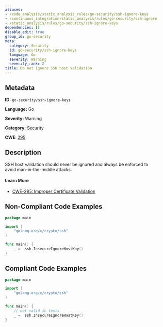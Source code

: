 ```yaml
---
aliases:
- /code_analysis/static_analysis_rules/go-security/ssh-ignore-keys
- /continuous_integration/static_analysis/rules/go-security/ssh-ignore-keys
- /static_analysis/rules/go-security/ssh-ignore-keys
dependencies: []
disable_edit: true
group_id: go-security
meta:
  category: Security
  id: go-security/ssh-ignore-keys
  language: Go
  severity: Warning
  severity_rank: 2
title: Do not ignore SSH host validation
---
```

<!--  SOURCED FROM https://github.com/DataDog/datadog-static-analyzer-rule-docs -->


## Metadata
**ID:** `go-security/ssh-ignore-keys`

**Language:** Go

**Severity:** Warning

**Category:** Security

**CWE**: [295](https://cwe.mitre.org/data/definitions/295.html)

## Description
SSH host validation should never be ignored and always be enforced to avoid man-in-the-middle attacks.

#### Learn More

 - [CWE-295: Improper Certificate Validation](https://cwe.mitre.org/data/definitions/295.html)

## Non-Compliant Code Examples
```go
package main

import (
	"golang.org/x/crypto/ssh"
)

func main() {
	_ =  ssh.InsecureIgnoreHostKey()
}
```

## Compliant Code Examples
```go
package main

import (
	"golang.org/x/crypto/ssh"
)

func main() {
	// not valid in tests
	_ =  ssh.InsecureIgnoreHostKey()
}
```
